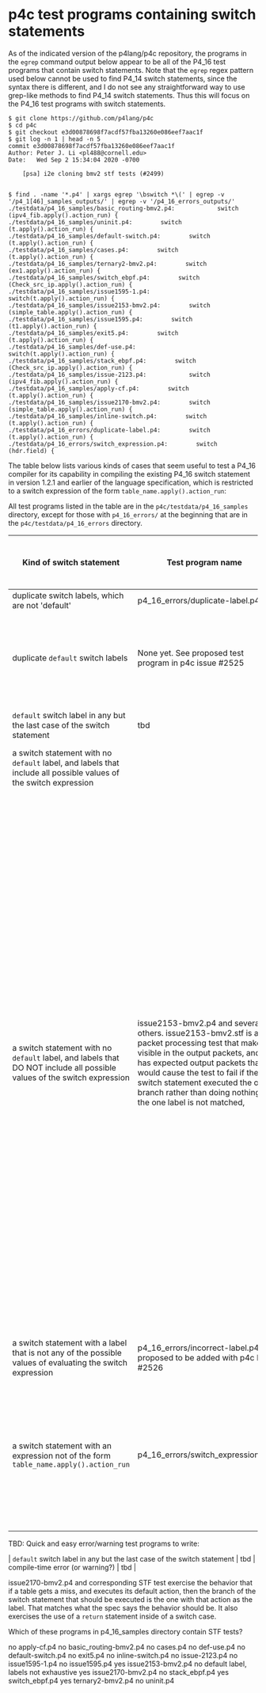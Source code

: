 # p4c test programs containing switch statements

As of the indicated version of the p4lang/p4c repository, the programs
in the `egrep` command output below appear to be all of the P4_16 test
programs that contain switch statements.  Note that the `egrep` regex
pattern used below cannot be used to find P4_14 switch statements,
since the syntax there is different, and I do not see any
straightforward way to use grep-like methods to find P4_14 switch
statements.  Thus this will focus on the P4_16 test programs with
switch statements.

```
$ git clone https://github.com/p4lang/p4c
$ cd p4c
$ git checkout e3d00878698f7acdf57fba13260e086eef7aac1f
$ git log -n 1 | head -n 5
commit e3d00878698f7acdf57fba13260e086eef7aac1f
Author: Peter J. Li <pl488@cornell.edu>
Date:   Wed Sep 2 15:34:04 2020 -0700

    [psa] i2e cloning bmv2 stf tests (#2499)


$ find . -name '*.p4' | xargs egrep '\bswitch *\(' | egrep -v '/p4_1[46]_samples_outputs/' | egrep -v '/p4_16_errors_outputs/'
./testdata/p4_16_samples/basic_routing-bmv2.p4:            switch (ipv4_fib.apply().action_run) {
./testdata/p4_16_samples/uninit.p4:        switch (t.apply().action_run) {
./testdata/p4_16_samples/default-switch.p4:        switch (t.apply().action_run) {
./testdata/p4_16_samples/cases.p4:        switch (t.apply().action_run) {
./testdata/p4_16_samples/ternary2-bmv2.p4:        switch (ex1.apply().action_run) {
./testdata/p4_16_samples/switch_ebpf.p4:        switch (Check_src_ip.apply().action_run) {
./testdata/p4_16_samples/issue1595-1.p4:        switch(t.apply().action_run) {
./testdata/p4_16_samples/issue2153-bmv2.p4:        switch (simple_table.apply().action_run) {
./testdata/p4_16_samples/issue1595.p4:        switch (t1.apply().action_run) {
./testdata/p4_16_samples/exit5.p4:        switch (t.apply().action_run) {
./testdata/p4_16_samples/def-use.p4:        switch(t.apply().action_run) {
./testdata/p4_16_samples/stack_ebpf.p4:        switch (Check_src_ip.apply().action_run) {
./testdata/p4_16_samples/issue-2123.p4:            switch (ipv4_fib.apply().action_run) {
./testdata/p4_16_samples/apply-cf.p4:        switch (t.apply().action_run) {
./testdata/p4_16_samples/issue2170-bmv2.p4:        switch (simple_table.apply().action_run) {
./testdata/p4_16_samples/inline-switch.p4:        switch (t.apply().action_run) {
./testdata/p4_16_errors/duplicate-label.p4:        switch (t.apply().action_run) {
./testdata/p4_16_errors/switch_expression.p4:        switch (hdr.field) {
```

The table below lists various kinds of cases that seem useful to test
a P4_16 compiler for its capability in compiling the existing P4_16
switch statement in version 1.2.1 and earlier of the language
specification, which is restricted to a switch expression of the form
`table_name.apply().action_run`:

All test programs listed in the table are in the
`p4c/testdata/p4_16_samples` directory, except for those with
`p4_16_errors/` at the beginning that are in the
`p4c/testdata/p4_16_errors` directory.

| Kind of switch statement | Test program name | Expected result | p4c as of version above gives expected result? |
| ------------------------ | ----------------- | --------------- | ---------------------------------------------- |
| duplicate switch labels, which are not 'default' | p4_16_errors/duplicate-label.p4 | compile-time error | yes |
| duplicate `default` switch labels | None yet.  See proposed test program in p4c issue #2525 | compile-time error | Warning about one of the default cases being not last, but no error.  Probably will be fixed in p4c soon. |
| `default` switch label in any but the last case of the switch statement | tbd | compile-time error (or warning?) | tbd |
| a switch statement with no `default` label, and labels that include all possible values of the switch expression | | no error or warning | tbd |
| a switch statement with no `default` label, and labels that DO NOT include all possible values of the switch expression | issue2153-bmv2.p4 and several others.  issue2153-bmv2.stf is a packet processing test that makes visible in the output packets, and has expected output packets that would cause the test to fail if the switch statement executed the one branch rather than doing nothing, if the one label is not matched, | no error or warning | While some P4 developers might want an option to get a warning when the switch branches are not exhaustive, there seems to be a multi-year history of using such non-exhaustive switch statements. The P4_16 language specification 1.2.1 and earlier has always explicitly stated that "if no case matches, execution of the program simply continues" (Section 11.7 "Switch statement").  The fix for p4c issue #2153 was to change p4c's internals so that it no longer assumed that the cases of a switch statement in the source code were exhaustive. |
| a switch statement with a label that is not any of the possible values of evaluating the switch expression | p4_16_errors/incorrect-label.p4 proposed to be added with p4c PR #2526 | compile-time error | yes |
| a switch statement with an expression not of the form `table_name.apply().action_run` | p4_16_errors/switch_expression.p4 | compile-time error | yes, but the reason for writing these notes is to present to the P4 LDWG a generalized switch statement that would allow other types of switch expressions |

TBD: Quick and easy error/warning test programs to write:

| `default` switch label in any but the last case of the switch statement | tbd | compile-time error (or warning?) | tbd |

issue2170-bmv2.p4 and corresponding STF test exercise the behavior
that if a table gets a miss, and executes its default action, then the
branch of the switch statement that should be executed is the one with
that action as the label.  That matches what the spec says the
behavior should be.  It also exercises the use of a `return` statement
inside of a switch case.

Which of these programs in p4_16_samples directory contain STF tests?

no  apply-cf.p4
no  basic_routing-bmv2.p4
no  cases.p4
no  def-use.p4
no  default-switch.p4
no  exit5.p4
no  inline-switch.p4
no  issue-2123.p4
no  issue1595-1.p4
no  issue1595.p4
yes issue2153-bmv2.p4  no default label, labels not exhaustive
yes issue2170-bmv2.p4
no  stack_ebpf.p4
yes switch_ebpf.p4
yes ternary2-bmv2.p4
no  uninit.p4
